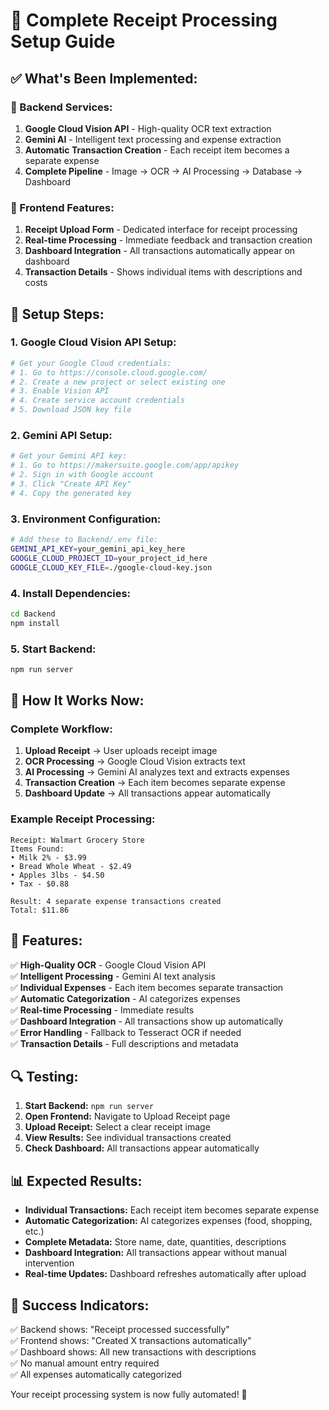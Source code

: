 # 🚀 Complete Receipt Processing Setup Guide

## ✅ What's Been Implemented:

### **🔧 Backend Services:**
1. **Google Cloud Vision API** - High-quality OCR text extraction
2. **Gemini AI** - Intelligent text processing and expense extraction
3. **Automatic Transaction Creation** - Each receipt item becomes a separate expense
4. **Complete Pipeline** - Image → OCR → AI Processing → Database → Dashboard

### **🎯 Frontend Features:**
1. **Receipt Upload Form** - Dedicated interface for receipt processing
2. **Real-time Processing** - Immediate feedback and transaction creation
3. **Dashboard Integration** - All transactions automatically appear on dashboard
4. **Transaction Details** - Shows individual items with descriptions and costs

## 🔧 Setup Steps:

### 1. **Google Cloud Vision API Setup:**
```bash
# Get your Google Cloud credentials:
# 1. Go to https://console.cloud.google.com/
# 2. Create a new project or select existing one
# 3. Enable Vision API
# 4. Create service account credentials
# 5. Download JSON key file
```

### 2. **Gemini API Setup:**
```bash
# Get your Gemini API key:
# 1. Go to https://makersuite.google.com/app/apikey
# 2. Sign in with Google account
# 3. Click "Create API Key"
# 4. Copy the generated key
```

### 3. **Environment Configuration:**
```bash
# Add these to Backend/.env file:
GEMINI_API_KEY=your_gemini_api_key_here
GOOGLE_CLOUD_PROJECT_ID=your_project_id_here
GOOGLE_CLOUD_KEY_FILE=./google-cloud-key.json
```

### 4. **Install Dependencies:**
```bash
cd Backend
npm install
```

### 5. **Start Backend:**
```bash
npm run server
```

## 🎯 How It Works Now:

### **Complete Workflow:**
1. **Upload Receipt** → User uploads receipt image
2. **OCR Processing** → Google Cloud Vision extracts text
3. **AI Processing** → Gemini AI analyzes text and extracts expenses
4. **Transaction Creation** → Each item becomes separate expense
5. **Dashboard Update** → All transactions appear automatically

### **Example Receipt Processing:**
```
Receipt: Walmart Grocery Store
Items Found:
• Milk 2% - $3.99
• Bread Whole Wheat - $2.49  
• Apples 3lbs - $4.50
• Tax - $0.88

Result: 4 separate expense transactions created
Total: $11.86
```

## 🚀 Features:

✅ **High-Quality OCR** - Google Cloud Vision API  
✅ **Intelligent Processing** - Gemini AI text analysis  
✅ **Individual Expenses** - Each item becomes separate transaction  
✅ **Automatic Categorization** - AI categorizes expenses  
✅ **Real-time Processing** - Immediate results  
✅ **Dashboard Integration** - All transactions show up automatically  
✅ **Error Handling** - Fallback to Tesseract OCR if needed  
✅ **Transaction Details** - Full descriptions and metadata  

## 🔍 Testing:

1. **Start Backend:** `npm run server`
2. **Open Frontend:** Navigate to Upload Receipt page
3. **Upload Receipt:** Select a clear receipt image
4. **View Results:** See individual transactions created
5. **Check Dashboard:** All transactions appear automatically

## 📊 Expected Results:

- **Individual Transactions:** Each receipt item becomes separate expense
- **Automatic Categorization:** AI categorizes expenses (food, shopping, etc.)
- **Complete Metadata:** Store name, date, quantities, descriptions
- **Dashboard Integration:** All transactions appear without manual intervention
- **Real-time Updates:** Dashboard refreshes automatically after upload

## 🎉 Success Indicators:

✅ Backend shows: "Receipt processed successfully"  
✅ Frontend shows: "Created X transactions automatically"  
✅ Dashboard shows: All new transactions with descriptions  
✅ No manual amount entry required  
✅ All expenses automatically categorized  

Your receipt processing system is now fully automated! 🚀
